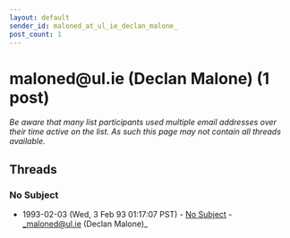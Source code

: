 ```yaml
---
layout: default
sender_id: maloned_at_ul_ie_declan_malone_
post_count: 1
---
```


# maloned<span>@</span>ul.ie (Declan Malone) (1 post)

_Be aware that many list participants used multiple email addresses over their time active on the list. As such this page may not contain all threads available._

## Threads

### No Subject
+ 1993-02-03 (Wed, 3 Feb 93 01:17:07 PST) - [No Subject](/archive/1993/02/8462d5b8cc79f12719915882d7c452e143d55ce6baf644a4d3c56fb87af666ea) - _maloned@ul.ie (Declan Malone)_


